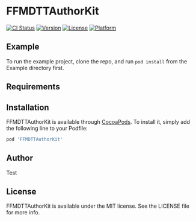 # FFMDTTAuthorKit

[![CI Status](https://img.shields.io/travis/er2010hacker@163.com/FFMDTTAuthorKit.svg?style=flat)](https://travis-ci.org/er2010hacker@163.com/FFMDTTAuthorKit)
[![Version](https://img.shields.io/cocoapods/v/FFMDTTAuthorKit.svg?style=flat)](https://cocoapods.org/pods/FFMDTTAuthorKit)
[![License](https://img.shields.io/cocoapods/l/FFMDTTAuthorKit.svg?style=flat)](https://cocoapods.org/pods/FFMDTTAuthorKit)
[![Platform](https://img.shields.io/cocoapods/p/FFMDTTAuthorKit.svg?style=flat)](https://cocoapods.org/pods/FFMDTTAuthorKit)

## Example

To run the example project, clone the repo, and run `pod install` from the Example directory first.

## Requirements

## Installation

FFMDTTAuthorKit is available through [CocoaPods](https://cocoapods.org). To install
it, simply add the following line to your Podfile:

```ruby
pod 'FFMDTTAuthorKit'
```

## Author

Test

## License

FFMDTTAuthorKit is available under the MIT license. See the LICENSE file for more info.
